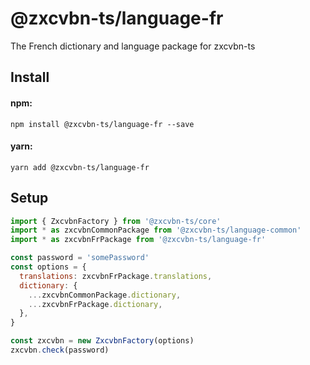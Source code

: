# @zxcvbn-ts/language-fr

The French dictionary and language package for zxcvbn-ts

## Install

#### npm:

`npm install @zxcvbn-ts/language-fr --save`

#### yarn:

`yarn add @zxcvbn-ts/language-fr`

## Setup

```js
import { ZxcvbnFactory } from '@zxcvbn-ts/core'
import * as zxcvbnCommonPackage from '@zxcvbn-ts/language-common'
import * as zxcvbnFrPackage from '@zxcvbn-ts/language-fr'

const password = 'somePassword'
const options = {
  translations: zxcvbnFrPackage.translations,
  dictionary: {
    ...zxcvbnCommonPackage.dictionary,
    ...zxcvbnFrPackage.dictionary,
  },
}

const zxcvbn = new ZxcvbnFactory(options)
zxcvbn.check(password)
```
